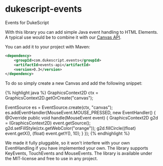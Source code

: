 # dukescript-events
Events for DukeScript

With this library you can add simple Java event handling to HTML Elements. A typical
use would be to combine it with our [Canvas API](https://dukescript.com/javadoc/canvas/).

You can add it to your project with Maven:

```xml
<dependency>
    <groupId>com.dukescript.events</groupId>
    <artifactId>events-api</artifactId>
    <version>0.3</version>
</dependency>
```


To do so simply create a new Canvas and add the following snippet:

{% highlight java %}
GraphicsContext2D ctx = GraphicsContext2D.getOrCreate("canvas");       

EventSource es = EventSource.create(ctx, "canvas");
es.addEventHandler(MouseEvent.MOUSE_PRESSED, new EventHandler<MouseEvent>() {
    @Override
    public void handle(MouseEvent event) {
        GraphicsContext2D g2d = (GraphicsContext2D) event.getSource();
        g2d.setFillStyle(ctx.getWebColor("orange"));
        g2d.fillCircle((float) event.getX(), (float) event.getY(), 10);
    }
});
{% endhighlight %}

We made it fully pluggable, so it won't interfere with your own EventHandling if you 
have implemented your own. The library supports KeyEvents, TouchEvents and MouseEvents.
The library is available under the MIT-license and free to use in any project.

